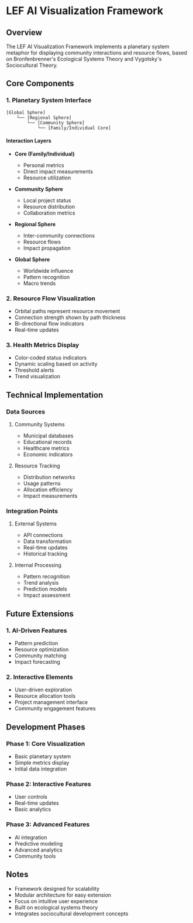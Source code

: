 # LEF AI Visualization Framework

## Overview
The LEF AI Visualization Framework implements a planetary system metaphor for displaying community interactions and resource flows, based on Bronfenbrenner's Ecological Systems Theory and Vygotsky's Sociocultural Theory.

## Core Components

### 1. Planetary System Interface
```
[Global Sphere]
    └── [Regional Sphere]
        └── [Community Sphere]
            └── [Family/Individual Core]
```

#### Interaction Layers
- **Core (Family/Individual)**
  - Personal metrics
  - Direct impact measurements
  - Resource utilization

- **Community Sphere**
  - Local project status
  - Resource distribution
  - Collaboration metrics

- **Regional Sphere**
  - Inter-community connections
  - Resource flows
  - Impact propagation

- **Global Sphere**
  - Worldwide influence
  - Pattern recognition
  - Macro trends

### 2. Resource Flow Visualization
- Orbital paths represent resource movement
- Connection strength shown by path thickness
- Bi-directional flow indicators
- Real-time updates

### 3. Health Metrics Display
- Color-coded status indicators
- Dynamic scaling based on activity
- Threshold alerts
- Trend visualization

## Technical Implementation

### Data Sources
1. Community Systems
   - Municipal databases
   - Educational records
   - Healthcare metrics
   - Economic indicators

2. Resource Tracking
   - Distribution networks
   - Usage patterns
   - Allocation efficiency
   - Impact measurements

### Integration Points
1. External Systems
   - API connections
   - Data transformation
   - Real-time updates
   - Historical tracking

2. Internal Processing
   - Pattern recognition
   - Trend analysis
   - Prediction models
   - Impact assessment

## Future Extensions

### 1. AI-Driven Features
- Pattern prediction
- Resource optimization
- Community matching
- Impact forecasting

### 2. Interactive Elements
- User-driven exploration
- Resource allocation tools
- Project management interface
- Community engagement features

## Development Phases

### Phase 1: Core Visualization
- Basic planetary system
- Simple metrics display
- Initial data integration

### Phase 2: Interactive Features
- User controls
- Real-time updates
- Basic analytics

### Phase 3: Advanced Features
- AI integration
- Predictive modeling
- Advanced analytics
- Community tools

## Notes
- Framework designed for scalability
- Modular architecture for easy extension
- Focus on intuitive user experience
- Built on ecological systems theory
- Integrates sociocultural development concepts 